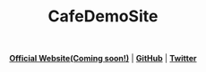 <h1 align="center">CafeDemoSite</h1>

<br />

<p align="center">
    <strong><a href="https://demo.monster2408.com/demo/cafe/">Official Website(Coming soon!)</a></strong> |
    <strong><a href="https://github.com/Monster2408">GitHub</a></strong> |
    <strong><a href="https://twitter.com/monster_2408">Twitter</a></strong>
</p>